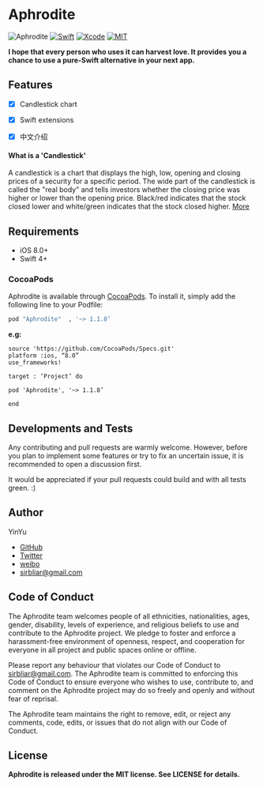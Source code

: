 # Aphrodite

![Aphrodite](http://on9ek9f89.bkt.clouddn.com/Aphrodite_logo.png)
[![Swift](https://img.shields.io/badge/Swift-4-orange.svg)](https://swift.org)
[![Xcode](https://img.shields.io/badge/Xcode-9-blue.svg)](https://developer.apple.com/xcode)
[![MIT](https://img.shields.io/badge/License-MIT-red.svg)](https://opensource.org/licenses/MIT)


**I hope that every person who uses it can harvest love. It provides you a chance to use a pure-Swift alternative in your next app.**

## Features
* [x] Candlestick chart
* [x] Swift extensions
* [x] 中文介绍


 
#### What is a 'Candlestick'
A candlestick is a chart that displays the high, low, opening and closing prices of a security for a specific period. The wide part of the candlestick is called the "real body" and tells investors whether the closing price was higher or lower than the opening price. Black/red indicates that the stock closed lower and white/green indicates that the stock closed higher.
[More]()

## Requirements

- iOS 8.0+
- Swift 4+

### CocoaPods

Aphrodite is available through [CocoaPods](http://cocoapods.org). To install
it, simply add the following line to your Podfile:

```ruby
pod "Aphrodite"  , '~> 1.1.8’
```

**e.g:**

```
source 'https://github.com/CocoaPods/Specs.git'
platform :ios, “8.0”
use_frameworks!

target : ’Project’ do

pod 'Aphrodite', '~> 1.1.8’

end
```

## Developments and Tests
Any contributing and pull requests are warmly welcome. However, before you plan to implement some features or try to fix an uncertain issue, it is recommended to open a discussion first.

It would be appreciated if your pull requests could build and with all tests green. :)


## <a name="author"> Author
YinYu
- [GitHub](https://github.com/AnneBlair)
- [Twitter](https://twitter.com/291181204)
- [weibo](http://weibo.com/anneblair)
- sirbliar@gmail.com

## Code of Conduct

The Aphrodite team welcomes people of all ethnicities, nationalities, ages, gender, disability, levels of experience, and religious beliefs to use and contribute to the Aphrodite project. We pledge to foster and enforce a harassment-free environment of openness, respect, and cooperation for everyone in all project and public spaces online or offline.

Please report any behaviour that violates our Code of Conduct to sirbliar@gmail.com. The Aphrodite team is committed to enforcing this Code of Conduct to ensure everyone who wishes to use, contribute to, and comment on the Aphrodite project may do so freely and openly and without fear of reprisal.

The Aphrodite team maintains the right to remove, edit, or reject any comments, code, edits, or issues that do not align with our Code of Conduct.


## License
**Aphrodite is released under the MIT license. See LICENSE for details.**



